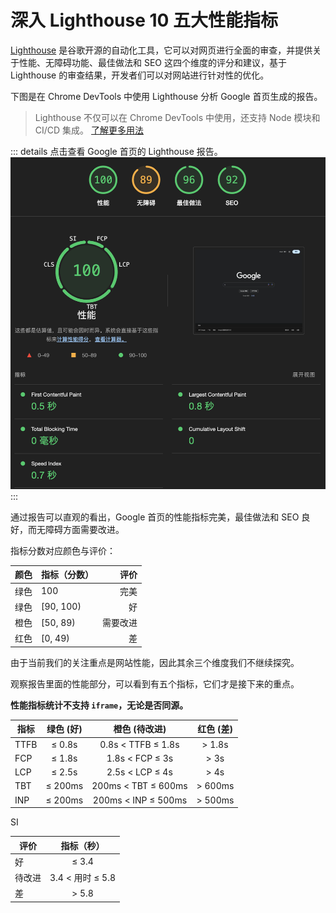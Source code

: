 # 深入 Lighthouse 10 五大性能指标

[Lighthouse](https://github.com/GoogleChrome/lighthouse) 是谷歌开源的自动化工具，它可以对网页进行全面的审查，并提供关于性能、无障碍功能、最佳做法和 SEO 这四个维度的评分和建议，基于 Lighthouse 的审查结果，开发者们可以对网站进行针对性的优化。

下图是在 Chrome DevTools 中使用 Lighthouse 分析 Google 首页生成的报告。

> Lighthouse 不仅可以在 Chrome DevTools 中使用，还支持 Node 模块和 CI/CD 集成。
> [了解更多用法](https://developer.chrome.com/docs/lighthouse/overview)

::: details 点击查看 Google 首页的 Lighthouse 报告。
<img src='./assets/lighthouse.png' />
:::

通过报告可以直观的看出，Google 首页的性能指标完美，最佳做法和 SEO 良好，而无障碍方面需要改进。

指标分数对应颜色与评价：

| 颜色 | 指标（分数） |     评价 |
| :--: | ------------ | -------: |
| 绿色 | 100          |     完美 |
| 绿色 | [90, 100)    |       好 |
| 橙色 | [50, 89)     | 需要改进 |
| 红色 | [0, 49)      |       差 |

由于当前我们的关注重点是网站性能，因此其余三个维度我们不继续探究。

观察报告里面的性能部分，可以看到有五个指标，它们才是接下来的重点。

**性能指标统计不支持 `iframe`，无论是否同源。**

| 指标 | 绿色 (好) |    橙色 (待改进)    | 红色 (差) |
| ---- | :-------: | :-----------------: | :-------: |
| TTFB |  ≤ 0.8s   | 0.8s < TTFB ≤ 1.8s  |  > 1.8s   |
| FCP  |  ≤ 1.8s   |   1.8s < FCP ≤ 3s   |   > 3s    |
| LCP  |  ≤ 2.5s   |   2.5s < LCP ≤ 4s   |   > 4s    |
| TBT  |  ≤ 200ms  | 200ms < TBT ≤ 600ms |  > 600ms  |
| INP  |  ≤ 200ms  | 200ms < INP ≤ 500ms |  > 500ms  |

SI

| 评价   |    指标（秒）    |
| ------ | :--------------: |
| 好     |      ≤ 3.4       |
| 待改进 | 3.4 < 用时 ≤ 5.8 |
| 差     |      > 5.8       |
